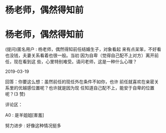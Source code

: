 # 杨老师，偶然得知前

# 杨老师，偶然得知前

(提问)匿名用户 : 杨老师，偶然得知前任结婚生子，对象看起 来有点呆笨，不好看也没钱，夫妻关系看着也很一般。当初 因为自卑（觉得自己配不上对方）离开前任，现在看到这 些，心里特别难受。请问老师，这是一种什么心理？

2019-03-19

回答：你要这么想：虽然前任的现任外在条件不如你，也许 前任就喜欢在亲密关系里的优越感位置呢？也许就是因为现 任知道自己配不上，能安于自卑的位置呢？(3 赞)

评论区：

A0 : 是羊姐姐[害羞]

努力进步 : 好像这种情况挺多